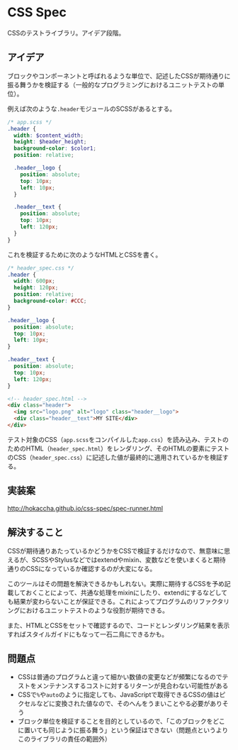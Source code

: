 # CSS Spec

CSSのテストライブラリ。アイデア段階。

## アイデア

ブロックやコンポーネントと呼ばれるような単位で、記述したCSSが期待通りに振る舞うかを検証する（一般的なプログラミングにおけるユニットテストの単位）。

例えば次のような`.header`モジュールのSCSSがあるとする。

```scss
/* app.scss */
.header {
  width: $content_width;
  height: $header_height;
  background-color: $color1;
  position: relative;

  .header__logo {
    position: absolute;
    top: 10px;
    left: 10px;
  }

  .header__text {
    position: absolute;
    top: 10px;
    left: 120px;
  }
}
```

これを検証するために次のようなHTMLとCSSを書く。

```css
/* header_spec.css */
.header {
  width: 600px;
  height: 120px;
  position: relative;
  background-color: #CCC;
}

.header__logo {
  position: absolute;
  top: 10px;
  left: 10px;
}

.header__text {
  position: absolute;
  top: 10px;
  left: 120px;
}
```

```html
<!-- header_spec.html -->
<div class="header">
  <img src="logo.png" alt="logo" class="header__logo">
  <div class="header__text">MY SITE</div>
</div>
```

テスト対象のCSS（`app.scss`をコンパイルした`app.css`）を読み込み、テストのためのHTML（`header_spec.html`）をレンダリング、そのHTMLの要素にテストのCSS（`header_spec.css`）に記述した値が最終的に適用されているかを検証する。

## 実装案

http://hokaccha.github.io/css-spec/spec-runner.html

## 解決すること

CSSが期待通りあたっているかどうかをCSSで検証するだけなので、無意味に思えるが、SCSSやStylusなどではextendやmixin、変数などを使いまくると期待通りのCSSになっているか確認するのが大変になる。

このツールはその問題を解決できるかもしれない。実際に期待するCSSを予め記載しておくことによって、共通な処理をmixinにしたり、extendにするなどしても結果が変わらないことが保証できる。これによってプログラムのリファクタリングにおけるユニットテストのような役割が期待できる。

また、HTMLとCSSをセットで確認するので、コードとレンダリング結果を表示すればスタイルガイドにもなって一石二鳥にできるかも。

## 問題点

* CSSは普通のプログラムと違って細かい数値の変更などが頻繁になるのでテストをメンテナンスするコストに対するリターンが見合わない可能性がある
* CSSで`%`や`auto`のように指定しても、JavaScriptで取得できるCSSの値はピクセルなどに変換された値なので、そのへんをうまいことやる必要がありそう
* ブロック単位を検証することを目的としているので、「このブロックをどこに置いても同じように振る舞う」という保証はできない（問題点というよりこのライブラリの責任の範囲外）
